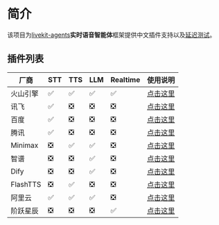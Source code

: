 # 简介

该项目为[livekit-agents](https://github.com/livekit/agents)**实时语音智能体**框架提供中文插件支持以及[延迟测试](./benchmark/README.md)。


## 插件列表

| 厂商 | STT | TTS | LLM | Realtime | 使用说明 |
| ---- | --- | --- | --- | --- | --- |
| 火山引擎 | ✅  | ✅  | ✅  |✅ |[点击这里](livekit-plugins/livekit-plugins-volcengine) |
| 讯飞 | ✅  | ❎ | ❎ | ❎| [点击这里](livekit-plugins/livekit-plugins-xunfei) |
| 百度 | ✅  | ❎ | ❎ |❎ | [点击这里](livekit-plugins/livekit-plugins-baidu) |
| 腾讯 | ✅  | ❎ | ❎ |❎ | [点击这里](livekit-plugins/livekit-plugins-tencent) |
| Minimax | ❎ | ✅  | ✅ | ❎|[点击这里](livekit-plugins/livekit-plugins-minimax) |
| 智谱 | ❎ | ❎  | ✅  | ❎|[点击这里](livekit-plugins/livekit-plugins-zhipu) |
| Dify | ❎ | ❎  | ✅  | ❎|[点击这里](livekit-plugins/livekit-plugins-dify) |
| FlashTTS | ❎ | ✅  | ❎ | ❎ |[点击这里](livekit-plugins/livekit-plugins-flashtts) |
| 阿里云 | ✅ | ✅  | ✅ | ❎ |[点击这里](livekit-plugins/livekit-plugins-aliyun) |
| 阶跃星辰 | ❎ | ❎  | ❎ | ✅ |[点击这里](livekit-plugins/livekit-plugins-stepfun) |


